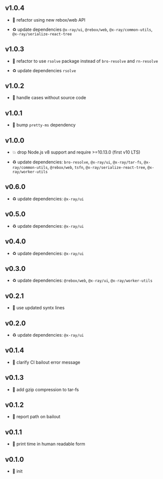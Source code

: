 ## v1.0.4

* 🐞 refactor using new rebox/web API

* ♻️ update dependencies `@x-ray/ui`, `@rebox/web`, `@x-ray/common-utils`, `@x-ray/serialize-react-tree`

## v1.0.3

* 🐞 refactor to use `rsolve` package instead of `bro-resolve` and `rn-resolve`

* ♻️ update dependencies `rsolve`

## v1.0.2

* 🐞 handle cases without source code

## v1.0.1

* 🐞 bump `pretty-ms` dependency

## v1.0.0

* 💥 drop Node.js v8 support and require >=10.13.0 (first v10 LTS)

* ♻️ update dependencies: `bro-resolve`, `@x-ray/ui`, `@x-ray/tar-fs`, `@x-ray/common-utils`, `@rebox/web`, `tsfn`, `@x-ray/serialize-react-tree`, `@x-ray/worker-utils`

## v0.6.0

* ♻️ update dependencies: `@x-ray/ui`

## v0.5.0

* ♻️ update dependencies: `@x-ray/ui`

## v0.4.0

* ♻️ update dependencies: `@x-ray/ui`

## v0.3.0

* ♻️ update dependencies: `@rebox/web`, `@x-ray/ui`, `@x-ray/worker-utils`

## v0.2.1

* 🐞 use updated syntx lines

## v0.2.0

* ♻️ update dependencies: `@x-ray/ui`

## v0.1.4

* 🐞 clarify CI bailout error message

## v0.1.3

* 🐞 add gzip compression to tar-fs

## v0.1.2

* 🐞 report path on bailout

## v0.1.1

* 🐞 print time in human readable form

## v0.1.0

* 🐣 init
